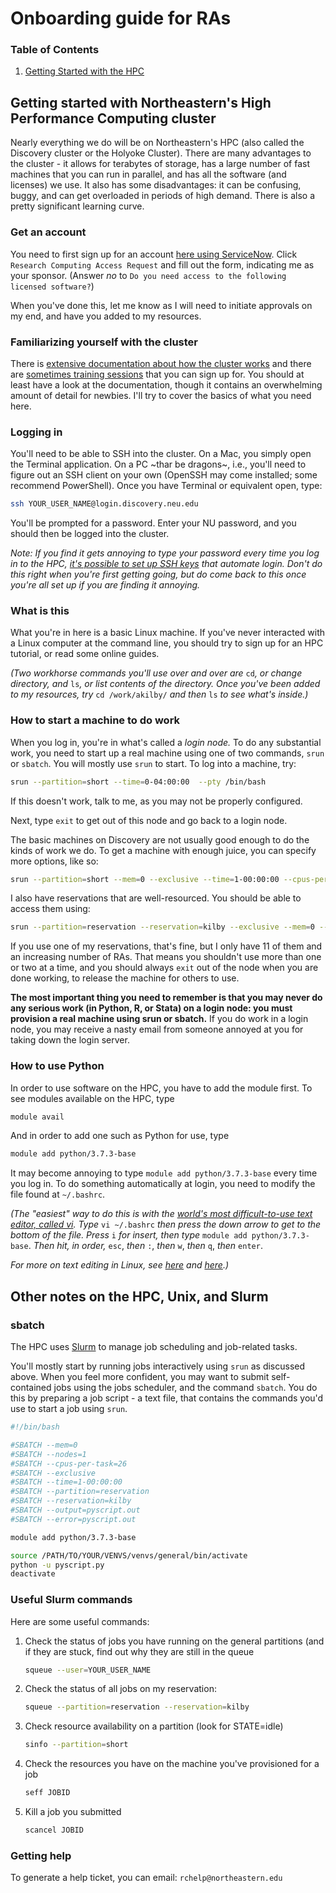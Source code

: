 # Onboarding guide for RAs

### Table of Contents
1. [Getting Started with the HPC](#getting-started-with-northeasterns-high-performance-computing-cluster)

## Getting started with Northeastern's High Performance Computing cluster

Nearly everything we do will be on Northeastern's HPC (also called the Discovery cluster or the Holyoke Cluster). There are many advantages to the cluster - it allows for terabytes of storage, has a large number of fast machines that you can run in parallel, and has all the software (and licenses) we use. It also has some disadvantages: it can be confusing, buggy, and can get overloaded in periods of high demand. There is also a pretty significant learning curve.

### Get an account

You need to first sign up for an account [here using ServiceNow](https://northeastern.service-now.com/research?id=nurc_category). Click `Research Computing Access Request` and fill out the form, indicating me as your sponsor. (Answer *no* to `Do you need access to the following licensed software?`)  

When you've done this, let me know as I will need to initiate approvals on my end, and have you added to my resources.

### Familiarizing yourself with the cluster

There is [extensive documentation about how the cluster works](https://rc-docs.northeastern.edu/en/latest/) and there are [sometimes training sessions](https://rc.northeastern.edu/support/training/) that you can sign up for. You should at least have a look at the documentation, though it contains an overwhelming amount of detail for newbies. I'll try to cover the basics of what you need here.

### Logging in

You'll need to be able to SSH into the cluster. On a Mac, you simply open the Terminal application. On a PC \~thar be dragons\~, i.e., you'll need to figure out an SSH client on your own (OpenSSH may come installed; some recommend PowerShell). Once you have Terminal or equivalent open, type:

```bash
ssh YOUR_USER_NAME@login.discovery.neu.edu
```

You'll be prompted for a password. Enter your NU password, and you should then be logged into the cluster.

*Note: If you find it gets annoying to type your password every time you log in to the HPC, [it's possible to set up SSH keys](http://sshmenu.sourceforge.net/articles/key-setup.html) that automate login. Don't do this right when you're first getting going, but do come back to this once you're all set up if you are finding it annoying.*

### What is this

What you're in here is a basic Linux machine. If you've never interacted with a Linux computer at the command line, you should try to sign up for an HPC tutorial, or read some online guides. 

*(Two workhorse commands you'll use over and over are* `cd`*, or change directory, and* `ls`*, or list contents of the directory. Once you've been added to my resources, try* `cd /work/akilby/` *and then* `ls` *to see what's inside.)*

### How to start a machine to do work

When you log in, you're in what's called a *login node.* To do any substantial work, you need to start up a real machine using one of two commands, `srun` or  `sbatch`. You will mostly use `srun` to start. To log into a machine, try:

```bash
srun --partition=short --time=0-04:00:00  --pty /bin/bash
```

If this doesn't work, talk to me, as you may not be properly configured. 

Next, type `exit` to get out of this node and go back to a login node. 

The basic machines on Discovery are not usually good enough to do the kinds of work we do. To get a machine with enough juice, you can specify more options, like so:

```bash
srun --partition=short --mem=0 --exclusive --time=1-00:00:00 --cpus-per-task=28 --pty /bin/bash
```

I also have reservations that are well-resourced. You should be able to access them using:

```bash
srun --partition=reservation --reservation=kilby --exclusive --mem=0 --time=1-00:00:00 --pty /bin/bash
```

If you use one of my reservations, that's fine, but I only have 11 of them and an increasing number of RAs. That means you shouldn't use more than one or two at a time, and you should always `exit` out of the node when you are done working, to release the machine for others to use.

**The most important thing you need to remember is that you may never do any serious work (in Python, R, or Stata) on a login node: you must provision a real machine using srun or sbatch.** If you do work in a login node, you may receive a nasty email from someone annoyed at you for taking down the login server.

### How to use Python

In order to use software on the HPC, you have to add the module first. To see modules available on the HPC, type

```bash
module avail
```
And in order to add one such as Python for use, type

```bash
module add python/3.7.3-base
``` 

It may become annoying to type `module add python/3.7.3-base` every time you log in. To do something automatically at login, you need to modify the file found at `~/.bashrc`. 

*(The "easiest" way to do this is with the [world's most difficult-to-use text editor, called vi](https://www.howtogeek.com/102468/a-beginners-guide-to-editing-text-files-with-vi/). Type* `vi ~/.bashrc` *then press the down arrow to get to the bottom of the file. Press* `i` *for insert, then type* `module add python/3.7.3-base`. *Then hit, in order,* `esc`, *then* `:`, *then* `w`, *then* `q`, *then* `enter`. 

*For more on text editing in Linux, see [here](https://www.howtogeek.com/102468/a-beginners-guide-to-editing-text-files-with-vi/) and [here](https://en.wikipedia.org/wiki/Editor_war).)*



## Other notes on the HPC, Unix, and Slurm

### sbatch

The HPC uses [Slurm](https://slurm.schedmd.com/quickstart.html) to manage job scheduling and job-related tasks. 

You'll mostly start by running jobs interactively using `srun` as discussed above. When you feel more confident, you may want to submit self-contained jobs using the jobs scheduler, and the command `sbatch`. You do this by preparing a job script - a text file, that contains the commands you'd use to start a job using `srun`.

```bash
#!/bin/bash

#SBATCH --mem=0
#SBATCH --nodes=1
#SBATCH --cpus-per-task=26
#SBATCH --exclusive
#SBATCH --time=1-00:00:00
#SBATCH --partition=reservation
#SBATCH --reservation=kilby
#SBATCH --output=pyscript.out
#SBATCH --error=pyscript.out

module add python/3.7.3-base

source /PATH/TO/YOUR/VENVS/venvs/general/bin/activate
python -u pyscript.py 
deactivate
```

### Useful Slurm commands

Here are some useful commands:

1. Check the status of jobs you have running on the general partitions (and if they are stuck, find out why they are still in the queue
    ```bash
    squeue --user=YOUR_USER_NAME 
    ```
2. Check the status of all jobs on my reservation:
    ```bash
    squeue --partition=reservation --reservation=kilby
    ```
3. Check resource availability on a partition (look for STATE=idle)
    ```bash
    sinfo --partition=short
    ```
4. Check the resources you have on the machine you've provisioned for a job    
    ```bash
    seff JOBID
    ```
5. Kill a job you submitted
    ```bash
    scancel JOBID
    ```

### Getting help



To generate a help ticket, you can email:
`rchelp@northeastern.edu`


